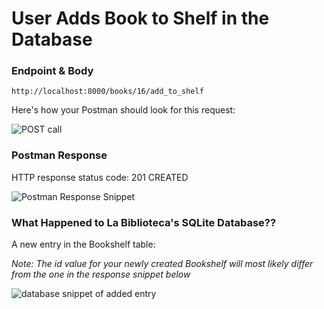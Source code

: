 # User Adds Book to Shelf in the Database

### Endpoint & Body

```
http://localhost:8000/books/16/add_to_shelf
```

Here's how your Postman should look for this request:

![POST call](https://user-images.githubusercontent.com/98675776/225177070-f9e44b3c-2ecd-4e8a-91b6-f2557c07800a.png)


### Postman Response

HTTP response status code: 201 CREATED

![Postman Response Snippet](https://user-images.githubusercontent.com/98675776/225177137-6ba3b36e-ae13-492e-8e11-3f4363e6801f.png)

### What Happened to La Biblioteca's SQLite Database??

A new entry in the Bookshelf table:

*Note: The id value for your newly created Bookshelf will most likely differ from the one in the response snippet below*

![database snippet of added entry](https://user-images.githubusercontent.com/98675776/225176953-f94c5366-6b43-4050-9ab6-628efea28195.png)
